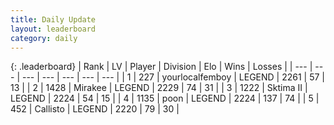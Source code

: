 ```yaml
---
title: Daily Update
layout: leaderboard
category: daily
---
```


{: .leaderboard}
| Rank | LV | Player | Division | Elo | Wins | Losses |
| --- | --- | --- | --- | --- | --- | --- |
| <span data-change="0">1</span> | 227 | <span title="ID: 719486">yourlocalfemboy</span> | LEGEND | <span data-change="0">2261</span> | <span data-change="0">57</span> | <span data-change="0">13</span> |
| <span data-change="3">2</span> | 1428 | <span title="ID: 416373">Mirakee</span> | LEGEND | <span data-change="18">2229</span> | <span data-change="4">74</span> | <span data-change="0">31</span> |
| <span data-change="-1">3</span> | 1222 | <span title="ID: 402846">Sktima II</span> | LEGEND | <span data-change="-2">2224</span> | <span data-change="5">54</span> | <span data-change="2">15</span> |
| <span data-change="11">4</span> | 1135 | <span title="ID: 540690">poon</span> | LEGEND | <span data-change="28">2224</span> | <span data-change="4">137</span> | <span data-change="0">74</span> |
| <span data-change="1">5</span> | 452 | <span title="ID: 619928">Callisto</span> | LEGEND | <span data-change="14">2220</span> | <span data-change="5">79</span> | <span data-change="1">30</span> |